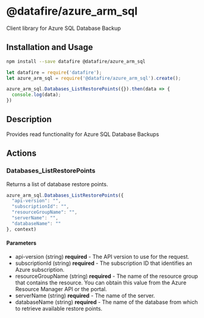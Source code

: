 # @datafire/azure_arm_sql

Client library for Azure SQL Database Backup

## Installation and Usage
```bash
npm install --save datafire @datafire/azure_arm_sql
```

```js
let datafire = require('datafire');
let azure_arm_sql = require('@datafire/azure_arm_sql').create();

azure_arm_sql.Databases_ListRestorePoints({}).then(data => {
  console.log(data);
})
```

## Description
Provides read functionality for Azure SQL Database Backups

## Actions
### Databases_ListRestorePoints
Returns a list of database restore points.


```js
azure_arm_sql.Databases_ListRestorePoints({
  "api-version": "",
  "subscriptionId": "",
  "resourceGroupName": "",
  "serverName": "",
  "databaseName": ""
}, context)
```

#### Parameters
* api-version (string) **required** - The API version to use for the request.
* subscriptionId (string) **required** - The subscription ID that identifies an Azure subscription.
* resourceGroupName (string) **required** - The name of the resource group that contains the resource. You can obtain this value from the Azure Resource Manager API or the portal.
* serverName (string) **required** - The name of the server.
* databaseName (string) **required** - The name of the database from which to retrieve available restore points.

